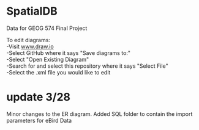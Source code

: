# SpatialDB
Data for GEOG 574 Final Project  

To edit diagrams:  
  -Visit www.draw.io  
  -Select GitHub where it says "Save diagrams to:"  
  -Select "Open Existing Diagram"  
  -Search for and select this repository where it says "Select File"  
  -Select the .xml file you would like to edit

# update 3/28
Minor changes to the ER diagram.
Added SQL folder to contain the import parameters for eBird Data
